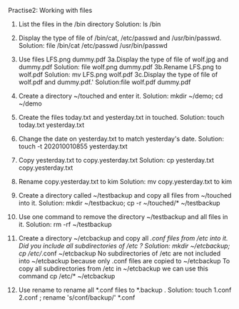 Practise2: Working with files

1. List the files in the /bin directory
   Solution: ls /bin


2. Display the type of file of /bin/cat, /etc/passwd and /usr/bin/passwd.
   Solution: file /bin/cat /etc/passwd /usr/bin/passwd
   
   
3. Use files LFS.png dummy.pdf 
3a.Display the type of file of wolf.jpg and dummy.pdf
   Solution: file wolf.png dummy.pdf 
3b.Rename LFS.png to wolf.pdf
   Solution: mv LFS.png wolf.pdf
3c.Display the type of file of wolf.pdf and dummy.pdf.'
   Solution:file  wolf.pdf dummy.pdf
   
   
4. Create a directory ~/touched and enter it.
   Solution: mkdir ~/demo; cd ~/demo


5. Create the files today.txt and yesterday.txt in touched.
   Solution: touch today.txt yesterday.txt
   
   
6. Change the date on yesterday.txt to match yesterday's date.
   Solution: touch -t 202010010855 yesterday.txt

   
7. Copy yesterday.txt to copy.yesterday.txt
   Solution: cp yesterday.txt  copy.yesterday.txt
   
   
8. Rename copy.yesterday.txt to kim
   Solution: mv copy.yesterday.txt to kim
   
9. Create a directory called ~/testbackup and copy all files from ~/touched into it.
   Solution: mkdir ~/testbackuo; cp -r ~/touched/* ~/testbackup
   
10. Use one command to remove the directory ~/testbackup and all files in it.
    Solution: rm -rf ~/testbackup
    
    
11. Create a directory ~/etcbackup and copy all *.conf files from /etc into it. Did you include all subdirectories of /etc ?
    Solution: mkdir ~/etcbackup; cp /etc/*.conf ~/etcbackup
              No subdirectories of /etc are not included into ~/etcbackup because only .conf files are copied to ~/etcbackup
              To copy all subdirectories from /etc in ~/etcbackup we can use this command
              cp /etc/*  ~/etcbackup
              
              
12. Use rename to rename all *.conf files to *.backup .
    Solution: touch 1.conf 2.conf ; rename 's/conf/backup/' *.conf
